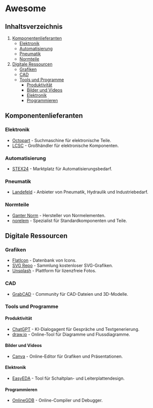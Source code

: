 # Awesome

## Inhaltsverzeichnis
1. [Komponentenlieferanten](#komponentenlieferanten)
   - [Elektronik](#elektronik)
   - [Automatisierung](#automatisierung)
   - [Pneumatik](#pneumatik)
   - [Normteile](#normteile)
2. [Digitale Ressourcen](#digitale-ressourcen)
   - [Grafiken](#grafiken)
   - [CAD](#cad)
   - [Tools und Programme](#tools-und-programme)
     - [Produktivität](#produktivität)
     - [Bilder und Videos](#bilder-und-videos)
     - [Elektronik](#elektronik-1)
     - [Programmieren](#programmieren)

## Komponentenlieferanten

### Elektronik
- [Octopart](https://octopart.com/) - Suchmaschine für elektronische Teile.
- [LCSC](https://lcsc.com/) - Großhändler für elektronische Komponenten.

### Automatisierung
- [STEX24](https://www.stex24.com/) - Marktplatz für Automatisierungsbedarf.

### Pneumatik
- [Landefeld](https://www.landefeld.de/) - Anbieter von Pneumatik, Hydraulik und Industriebedarf.

### Normteile
- [Ganter Norm](https://www.ganternorm.com/) - Hersteller von Normelementen.
- [norelem](https://www.norelem.de/) - Spezialist für Standardkomponenten und Teile.

## Digitale Ressourcen

### Grafiken
- [FlatIcon](https://www.flaticon.com/) - Datenbank von Icons.
- [SVG Repo](https://www.svgrepo.com/) - Sammlung kostenloser SVG-Grafiken.
- [Unsplash](https://unsplash.com/) - Plattform für lizenzfreie Fotos.

### CAD 
- [GrabCAD](https://grabcad.com/) - Community für CAD-Dateien und 3D-Modelle.

### Tools und Programme

#### Produktivität
- [ChatGPT](https://openai.com/chatgpt/) - KI-Dialogagent für Gespräche und Textgenerierung.
- [draw.io](https://www.diagrams.net/) - Online-Tool für Diagramme und Flussdiagramme.

#### Bilder und Videos 
- [Canva](https://www.canva.com/) - Online-Editor für Grafiken und Präsentationen.

#### Elektronik
- [EasyEDA](https://easyeda.com/) - Tool für Schaltplan- und Leiterplattendesign.

#### Programmieren
- [OnlineGDB](https://www.onlinegdb.com/) - Online-Compiler und Debugger.
